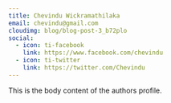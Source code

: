 ```yaml
---
title: Chevindu Wickramathilaka
email: chevindu@gmail.com
cloudimg: blog/blog-post-3_b72plo
social:
  - icon: ti-facebook
    link: https://www.facebook.com/chevindu
  - icon: ti-twitter
    link: https://twitter.com/Chevindu
---
```

This is the body content of the authors profile.